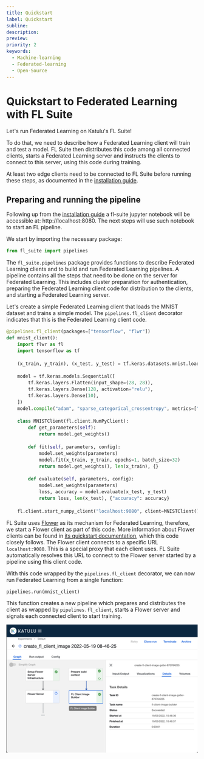 ```yaml
---
title: Quickstart
label: Quickstart
subline:
description:
preview:
priority: 2
keywords:
  - Machine-learning
  - Federated-learning
  - Open-Source
---
```


# Quickstart to Federated Learning with FL Suite

Let's run Federated Learning on Katulu's FL Suite!

To do that, we need to describe how a Federated Learning client will train and test a model. FL Suite then distributes this code among all connected clients, starts a Federated Learning server and instructs the clients to connect to this server, using this code during training.

At least two edge clients need to be connected to FL Suite before running these steps, as documented in the [installation guide](./installation-guide.md).

## Preparing and running the pipeline

Following up from the [installation guide](./installation-guide.md) a fl-suite jupyter notebook will be accessible at: http://localhost:8080. The next steps will use such notebook to start an FL pipeline.

We start by importing the necessary package:

```python
from fl_suite import pipelines
```

The `fl_suite.pipelines` package provides functions to describe Federated Learning clients and to build and run Federated Learning pipelines. A pipeline contains all the steps that need to be done on the server for Federated Learning. This includes cluster preparation for authentication, preparing the Federated Learning client code for distribution to the clients, and starting a Federated Learning server.

Let's create a simple Federated Learning client that loads the MNIST dataset and trains a simple model. The `pipelines.fl_client` decorator indicates that this is the Federated Learning client code.

```python
@pipelines.fl_client(packages=["tensorflow", "flwr"])
def mnist_client():
    import flwr as fl
    import tensorflow as tf

    (x_train, y_train), (x_test, y_test) = tf.keras.datasets.mnist.load_data()

    model = tf.keras.models.Sequential([
        tf.keras.layers.Flatten(input_shape=(28, 28)),
        tf.keras.layers.Dense(128, activation="relu"),
        tf.keras.layers.Dense(10),
    ])
    model.compile("adam", "sparse_categorical_crossentropy", metrics=["accuracy"])

    class MNISTClient(fl.client.NumPyClient):
        def get_parameters(self):
            return model.get_weights()

        def fit(self, parameters, config):
            model.set_weights(parameters)
            model.fit(x_train, y_train, epochs=1, batch_size=32)
            return model.get_weights(), len(x_train), {}

        def evaluate(self, parameters, config):
            model.set_weights(parameters)
            loss, accuracy = model.evaluate(x_test, y_test)
            return loss, len(x_test), {"accuracy": accuracy}

    fl.client.start_numpy_client("localhost:9080", client=MNISTClient())
```

FL Suite uses [Flower](https://flower.dev) as its mechanism for Federated Learning, therefore, we start a Flower client as part of this code. More information about Flower clients can be found in [its quickstart documentation](https://flower.dev/docs/quickstart-tensorflow.html), which this code closely follows. The Flower client connects to a specific URL `localhost:9080`. This is a special proxy that each client uses. FL Suite automatically resolves this URL to connect to the Flower server started by a pipeline using this client code.

With this code wrapped by the `pipelines.fl_client` decorator, we can now run Federated Learning from a single function:

```python
pipelines.run(mnist_client)
```

This function creates a new pipeline which prepares and distributes the client as wrapped by `pipelines.fl_client`, starts a Flower server and signals each connected client to start training.

![](../images/pipeline-run.png)
